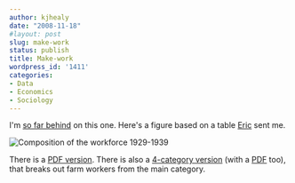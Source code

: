 ```yaml
---
author: kjhealy
date: "2008-11-18"
#layout: post
slug: make-work
status: publish
title: Make-work
wordpress_id: '1411'
categories:
- Data
- Economics
- Sociology
---
```


I'm [so far behind](http://edgeofthewest.wordpress.com/2008/11/10/deliberate-misrepresentation-of-the-facts/) on this one. Here's a figure based on a table [Eric](http://edgeofthewest.wordpress.com) sent me.

![Composition of the workforce 1929-1939](https://kieranhealy.org/files/misc/NDworkforce-3cat.png)

There is a [PDF version](https://kieranhealy.org/files/misc/NDworkforce-3cat.pdf). There is also a [4-category version](https://kieranhealy.org/files/misc/NDworkforce-4cat.png) (with a [PDF](https://kieranhealy.org/files/misc/NDworkforce-4cat.pdf) too), that breaks out farm workers from the main category.
